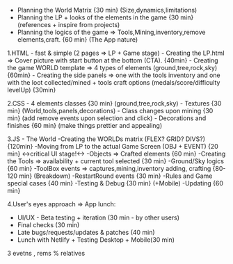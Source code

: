 - Planning the World Matrix {30 min} (Size,dynamics,limitations)
- Planning the LP + looks of the elements in the game {30 min} (references + inspire from projects)
- Planning the logics of the game => Tools,Mining,inventory,remove elements,craft. {60 min} (The App nature)

1.HTML - fast & simple (2 pages => LP + Game stage)
    - Creating the LP.html => Cover picture with start button at the bottom (CTA). {40min}
    - Creating the game WORLD template => 4 types of elements (ground,tree,rock,sky) {60min}
    - Creating the side panels => one with the tools inventory and one with the loot collected/mined + tools craft  options (medals/score/difficulty levelUp) {30min}

2.CSS
    - 4 elements classes {30 min} (ground,tree,rock,sky)
    - Textures {30 min} (World,tools,panels,decorations)
    - Class changes upon mining {30 min} (add remove events upon selection and click)
    - Decorations and finishes {60 min} (make things prettier and appealing)


3.JS - The World
    -Creating the WORLDs matrix (FLEX? GRID? DIVS?) {120min}
    -Moving from LP to the actual Game Screen (OBJ + EVENT) {20 min} <->critical UI stage!<->
    -Objects => Crafted elements {60 min}
    -Creating the Tools => availability + current tool selected {30 min}
    -Ground/Sky logics {60 min}
    -ToolBox events => captures,mining,inventory adding, crafting {80-120 min} (Breakdown)
    -RestartRound events {30 min}
    -Rules and Game special cases {40 min}
    -Testing & Debug {30 min} (+Mobile)
    -Updating {60 min}

4.User's eyes approach => App lunch:
- UI/UX - Beta testing + iteration (30 min - by other users)
- Final checks (30 min)
- Late bugs/requests/updates & patches (40 min)
- Lunch with Netlify + Testing Desktop + Mobile(30 min)

3 evetns , rems % relatives
